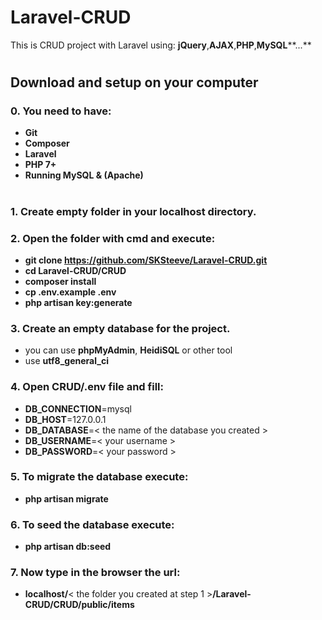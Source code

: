 # Laravel-CRUD

This is CRUD project with Laravel using:
   **jQuery**,**AJAX**,**PHP**,**MySQL****...**


#
## **Download and setup on your computer**

### 0. You need to have:
   * **Git**
   * **Composer**
   * **Laravel**
   * **PHP 7+**
   * **Running MySQL & (Apache)**
#
### 1. Create empty folder in your **localhost directory**.
### 2. Open the folder with cmd and execute:
   * **git clone https://github.com/SKSteeve/Laravel-CRUD.git**
   * **cd Laravel-CRUD/CRUD**
   * **composer install**
   * **cp .env.example .env**
   * **php artisan key:generate**
### 3. Create an empty database for the project.
   * you can use **phpMyAdmin**, **HeidiSQL** or other tool
   * use **utf8_general_ci**
### 4. Open CRUD/.env file and fill:
   * **DB_CONNECTION**=mysql
   * **DB_HOST**=127.0.0.1
   * **DB_DATABASE**=< the name of the database you created >
   * **DB_USERNAME**=< your username >
   * **DB_PASSWORD**=< your password >
### 5. To migrate the database execute:
   * **php artisan migrate**
### 6. To seed the database execute:
   * **php artisan db:seed**
### 7. Now type in the browser the url:
   * **localhost/**< the folder you created at step 1 >**/Laravel-CRUD/CRUD/public/items**
        